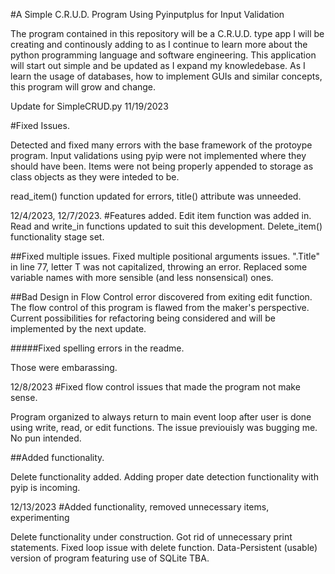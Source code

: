 #A Simple C.R.U.D. Program Using Pyinputplus for Input Validation

The program contained in this repository will be a C.R.U.D. type app I will be creating and continously adding to as I continue to learn more about the python programming language
and software engineering. This application will start out simple and be updated as I expand my knowledebase.
As I learn the usage of databases, how to implement GUIs and similar concepts, this program will grow and change.


Update for SimpleCRUD.py 11/19/2023

#Fixed Issues.

Detected and fixed many errors with the base framework of the protoype program.
Input validations using pyip were not implemented where they should have been. 
Items were not being properly appended to storage as class objects as they were inteded to be.

read_item() function updated for errors, title() attribute was unneeded. 

12/4/2023, 12/7/2023.
#Features added. 
Edit item function was added in. Read and write_in functions updated to suit this development.
Delete_item() functionality stage set.

##Fixed multiple issues.
Fixed multiple positional arguments issues.
".Title" in line 77, letter T was not capitalized, throwing an error. 
Replaced some variable names with more sensible (and less nonsensical) ones.

##Bad Design in Flow Control error discovered from exiting edit function.
The flow control of this program is flawed from the maker's perspective. Current possibilities for refactoring being considered and will be implemented by the next update.

#####Fixed spelling errors in the readme.

Those were embarassing. 

12/8/2023
#Fixed flow control issues that made the program not make sense.

Program organized to always return to main event loop after user is done using write, read, or edit functions.
The issue previouisly was bugging me. No pun intended.

##Added functionality.

Delete functionality added. Adding proper date detection functionality with pyip is incoming.

12/13/2023
#Added functionality, removed unnecessary items, experimenting 

Delete functionality under construction. Got rid of unnecessary print statements. Fixed loop issue with delete function. Data-Persistent (usable) version of program featuring use of SQLite TBA.
